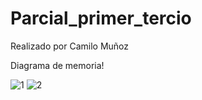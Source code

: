 # Parcial_primer_tercio
 Realizado por Camilo Muñoz
 
 
Diagrama de memoria!

![1](https://user-images.githubusercontent.com/72894018/110180661-345f4980-7dd8-11eb-9044-20404d3a2cde.jpeg)
![2](https://user-images.githubusercontent.com/72894018/110180663-34f7e000-7dd8-11eb-8bc0-3006c09e8652.jpeg)

